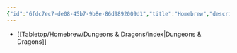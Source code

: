 ```yaml
---
{"id":"6fdc7ec7-de08-45b7-9b8e-86d9892009d1","title":"Homebrew","description":"Homebrew mechanics.","publish":true,"date_created":"Sunday, April 21st 2024, 9:49:51 pm","date_modified":"Friday, May 3rd 2024, 2:40:18 pm","editing_lock":true,"live_preview":true,"cssclasses":["mado-heading"],"path":"Tabletop/Homebrew/index.md","permalink":"/tabletop/homebrew/index/","PassFrontmatter":true}
---
```



- [[Tabletop/Homebrew/Dungeons & Dragons/index\|Dungeons & Dragons]]

